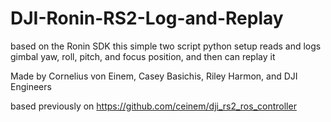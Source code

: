 # DJI-Ronin-RS2-Log-and-Replay
based on the Ronin SDK this simple two script python setup reads and logs gimbal yaw, roll, pitch, and focus position, and then can replay it

Made by Cornelius von Einem, Casey Basichis, Riley Harmon, and DJI Engineers 

based previously on https://github.com/ceinem/dji_rs2_ros_controller

